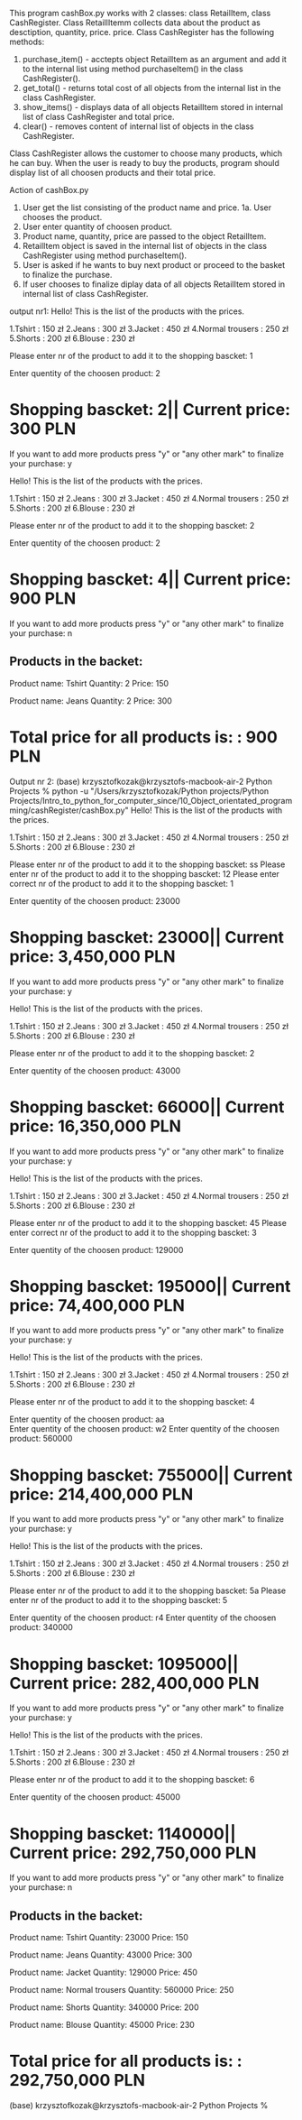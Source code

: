 This program cashBox.py works with 2 classes: class RetailItem, class CashRegister.
Class RetaillItemm collects data about the product as desctiption, quantity, price.
price.
Class CashRegister has the following methods:

1. purchase_item() - acctepts object RetailItem as an argument and add it to the
   internal list using method purchaseItem() in the class CashRegister().
2. get_total() - returns total cost of all objects from the internal list in the class CashRegister.
3. show_items() - displays data of all objects RetailItem stored in internal list
   of class CashRegister and total price.
4. clear() - removes content of internal list of objects in the class CashRegister.

Class CashRegister allows the customer to choose many products, which he can buy.
When the user is ready to buy the products, program should display list of all choosen products
and their total price.

Action of cashBox.py

1. User get the list consisting of the product name and price.
1a. User chooses the product.
2. User enter quantity of choosen product.
3. Product name, quantity, price are passed to the object RetailItem.
4. RetailItem object is saved in the internal list of objects in the class CashRegister
   using method purchaseItem().
5. User is asked if he wants to buy next product or proceed to the basket to finalize
   the purchase.
6. If user chooses to finalize  diplay data of all objects RetailItem stored in internal list
   of class CashRegister.

output nr1:
Hello! This is the list of the products with the prices.

1.Tshirt          : 150 zł
2.Jeans           : 300 zł
3.Jacket          : 450 zł
4.Normal trousers : 250 zł
5.Shorts          : 200 zł
6.Blouse          : 230 zł

Please enter nr of the product to add it to the shopping bascket: 1


Enter quentity of the choosen product: 2

Shopping bascket: 2|| Current price: 300 PLN
==========================================
If you want to add more products press "y" or "any other mark" to finalize your purchase: y

Hello! This is the list of the products with the prices.

1.Tshirt          : 150 zł
2.Jeans           : 300 zł
3.Jacket          : 450 zł
4.Normal trousers : 250 zł
5.Shorts          : 200 zł
6.Blouse          : 230 zł

Please enter nr of the product to add it to the shopping bascket: 2


Enter quentity of the choosen product: 2

Shopping bascket: 4|| Current price: 900 PLN
==========================================
If you want to add more products press "y" or "any other mark" to finalize your purchase: n

Products in the backet: 
------------------------

Product name: Tshirt
Quantity: 2
Price: 150

Product name: Jeans
Quantity: 2
Price: 300

Total price for all products is: : 900 PLN
======================================

Output nr 2:
(base) krzysztofkozak@krzysztofs-macbook-air-2 Python Projects % python -u "/Users/krzysztofkozak/Python projects/Python Projects/Intro_to_python_for_computer_since/10_Object_orientated_programming/cashRegister/cashBox.py"
Hello! This is the list of the products with the prices.

1.Tshirt          : 150 zł
2.Jeans           : 300 zł
3.Jacket          : 450 zł
4.Normal trousers : 250 zł
5.Shorts          : 200 zł
6.Blouse          : 230 zł

Please enter nr of the product to add it to the shopping bascket: ss
Please enter nr of the product to add it to the shopping bascket: 12
Please enter correct nr of the product to add it to the shopping bascket: 1


Enter quentity of the choosen product: 23000

Shopping bascket: 23000|| Current price: 3,450,000 PLN
==========================================
If you want to add more products press "y" or "any other mark" to finalize your purchase: y

Hello! This is the list of the products with the prices.

1.Tshirt          : 150 zł
2.Jeans           : 300 zł
3.Jacket          : 450 zł
4.Normal trousers : 250 zł
5.Shorts          : 200 zł
6.Blouse          : 230 zł

Please enter nr of the product to add it to the shopping bascket: 2


Enter quentity of the choosen product: 43000

Shopping bascket: 66000|| Current price: 16,350,000 PLN
==========================================
If you want to add more products press "y" or "any other mark" to finalize your purchase: y

Hello! This is the list of the products with the prices.

1.Tshirt          : 150 zł
2.Jeans           : 300 zł
3.Jacket          : 450 zł
4.Normal trousers : 250 zł
5.Shorts          : 200 zł
6.Blouse          : 230 zł

Please enter nr of the product to add it to the shopping bascket: 45
Please enter correct nr of the product to add it to the shopping bascket: 3


Enter quentity of the choosen product: 129000

Shopping bascket: 195000|| Current price: 74,400,000 PLN
==========================================
If you want to add more products press "y" or "any other mark" to finalize your purchase: y

Hello! This is the list of the products with the prices.

1.Tshirt          : 150 zł
2.Jeans           : 300 zł
3.Jacket          : 450 zł
4.Normal trousers : 250 zł
5.Shorts          : 200 zł
6.Blouse          : 230 zł

Please enter nr of the product to add it to the shopping bascket: 4


Enter quentity of the choosen product: aa   
Enter quentity of the choosen product: w2
Enter quentity of the choosen product: 560000

Shopping bascket: 755000|| Current price: 214,400,000 PLN
==========================================
If you want to add more products press "y" or "any other mark" to finalize your purchase: y

Hello! This is the list of the products with the prices.

1.Tshirt          : 150 zł
2.Jeans           : 300 zł
3.Jacket          : 450 zł
4.Normal trousers : 250 zł
5.Shorts          : 200 zł
6.Blouse          : 230 zł

Please enter nr of the product to add it to the shopping bascket: 5a
Please enter nr of the product to add it to the shopping bascket: 5


Enter quentity of the choosen product: r4
Enter quentity of the choosen product: 340000

Shopping bascket: 1095000|| Current price: 282,400,000 PLN
==========================================
If you want to add more products press "y" or "any other mark" to finalize your purchase: y

Hello! This is the list of the products with the prices.

1.Tshirt          : 150 zł
2.Jeans           : 300 zł
3.Jacket          : 450 zł
4.Normal trousers : 250 zł
5.Shorts          : 200 zł
6.Blouse          : 230 zł

Please enter nr of the product to add it to the shopping bascket: 6


Enter quentity of the choosen product: 45000

Shopping bascket: 1140000|| Current price: 292,750,000 PLN
==========================================
If you want to add more products press "y" or "any other mark" to finalize your purchase: n

Products in the backet: 
------------------------

Product name: Tshirt
Quantity: 23000
Price: 150

Product name: Jeans
Quantity: 43000
Price: 300

Product name: Jacket
Quantity: 129000
Price: 450

Product name: Normal trousers
Quantity: 560000
Price: 250

Product name: Shorts
Quantity: 340000
Price: 200

Product name: Blouse
Quantity: 45000
Price: 230

Total price for all products is: : 292,750,000 PLN
======================================
(base) krzysztofkozak@krzysztofs-macbook-air-2 Python Projects % 
